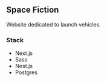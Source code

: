 ## Space Fiction

Website dedicated to launch vehicles.

### Stack
- Next.js
- Sass
- Nest.js
- Postgres
